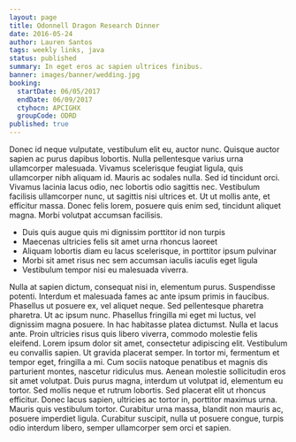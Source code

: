 ```yaml
---
layout: page
title: Odonnell Dragon Research Dinner
date: 2016-05-24
author: Lauren Santos
tags: weekly links, java
status: published
summary: In eget eros ac sapien ultrices finibus.
banner: images/banner/wedding.jpg
booking:
  startDate: 06/05/2017
  endDate: 06/09/2017
  ctyhocn: APCIGHX
  groupCode: ODRD
published: true
---
```

Donec id neque vulputate, vestibulum elit eu, auctor nunc. Quisque auctor sapien ac purus dapibus lobortis. Nulla pellentesque varius urna ullamcorper malesuada. Vivamus scelerisque feugiat ligula, quis ullamcorper nibh aliquam id. Mauris ac sodales nulla. Sed id tincidunt orci. Vivamus lacinia lacus odio, nec lobortis odio sagittis nec. Vestibulum facilisis ullamcorper nunc, ut sagittis nisi ultrices et. Ut ut mollis ante, et efficitur massa. Donec felis lorem, posuere quis enim sed, tincidunt aliquet magna. Morbi volutpat accumsan facilisis.

* Duis quis augue quis mi dignissim porttitor id non turpis
* Maecenas ultricies felis sit amet urna rhoncus laoreet
* Aliquam lobortis diam eu lacus scelerisque, in porttitor ipsum pulvinar
* Morbi sit amet risus nec sem accumsan iaculis iaculis eget ligula
* Vestibulum tempor nisi eu malesuada viverra.

Nulla at sapien dictum, consequat nisi in, elementum purus. Suspendisse potenti. Interdum et malesuada fames ac ante ipsum primis in faucibus. Phasellus ut posuere ex, vel aliquet neque. Sed pellentesque pharetra pharetra. Ut ac ipsum nunc. Phasellus fringilla mi eget mi luctus, vel dignissim magna posuere. In hac habitasse platea dictumst. Nulla et lacus ante. Proin ultricies risus quis libero viverra, commodo molestie felis eleifend. Lorem ipsum dolor sit amet, consectetur adipiscing elit. Vestibulum eu convallis sapien. Ut gravida placerat semper. In tortor mi, fermentum et tempor eget, fringilla a mi. Cum sociis natoque penatibus et magnis dis parturient montes, nascetur ridiculus mus. Aenean molestie sollicitudin eros sit amet volutpat.
Duis purus magna, interdum ut volutpat id, elementum eu tortor. Sed mollis neque et rutrum lobortis. Sed placerat elit ut rhoncus efficitur. Donec lacus sapien, ultricies ac tortor in, porttitor maximus urna. Mauris quis vestibulum tortor. Curabitur urna massa, blandit non mauris ac, posuere imperdiet ligula. Curabitur suscipit, nulla ut posuere congue, turpis odio interdum libero, semper ullamcorper sem orci et sapien.
